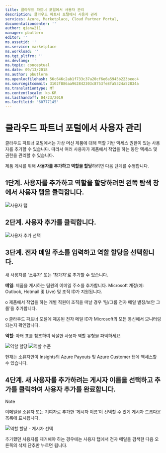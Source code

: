 ```yaml
---
title: 클라우드 파트너 포털에서 사용자 관리
description: 클라우드 파트너 포털에서 사용자 관리
services: Azure, Marketplace, Cloud Partner Portal,
documentationcenter: ''
author: qianw211
manager: pbutlerm
editor: ''
ms.assetid: ''
ms.service: marketplace
ms.workload: ''
ms.tgt_pltfrm: ''
ms.devlang: ''
ms.topic: conceptual
ms.date: 09/13/2018
ms.author: pbutlerm
ms.openlocfilehash: 56c646c2ab1f733c37a20cf6e6a5945b223beec4
ms.sourcegitcommit: 3102f886aa962842303c8753fe8fa5324a52834a
ms.translationtype: MT
ms.contentlocale: ko-KR
ms.lasthandoff: 04/23/2019
ms.locfileid: "60777145"
---
```

<a name="managing-users-on-cloud-partner-portal"></a>클라우드 파트너 포털에서 사용자 관리
======================================

클라우드 파트너 포털에서는 가상 머신 제품에 대해 역할 기반 액세스 권한이 있는 사용자를 추가할 수 있습니다. 따라서 여러 사용자가 제품에서 작업을 하는 동안 액세스 및 권한을 관리할 수 있습니다.

제품 게시를 위해 **사용자를 추가하고 역할을 할당**하려면 다음 단계를 수행합니다.

<a name="step-1-to-add-users-and-assign-roles-click-the-users-tab-on-the-left-side-navigation-pane"></a>1단계. 사용자를 추가하고 역할을 할당하려면 왼쪽 탐색 창에서 사용자 탭을 클릭합니다.
--------------------------------------------------------------------------------------------

![사용자 탭](./media/cloud-partner-portal-how-to-manage-users/userstab.png)

<a name="step-2-click-add-user"></a>2단계. 사용자 추가를 클릭합니다.
-----------------------

![사용자 추가 선택](./media/cloud-partner-portal-how-to-manage-users/adduser.png)

<a name="step-3-type-email-address-and-select-a-role-assignment"></a>3단계. 전자 메일 주소를 입력하고 역할 할당을 선택합니다.
--------------------------------------------------------

새 사용자를 '소유자' 또는 '참가자'로 추가할 수 있습니다.

**메일**: 제품을 게시하는 팀원의 이메일 주소를 추가합니다. Microsoft 계정(예: Outlook, Hotmail 및 Live) 및 조직 ID가 지원됩니다.

o 제품에서 작업을 하는 개별 직원이 조직을 떠날 경우 ‘팀/그룹 전자 메일 별칭/보안 그룹’을 추가합니다.

o 클라우드 파트너 포털에 제공된 전자 메일 ID가 Microsoft의 모든 통신에서 모니터링되는지 확인합니다.

**역할**: 아래 표를 참조하여 적절한 사용자 역할 유형을 파악하세요.

![역할 할당](./media/cloud-partner-portal-how-to-manage-users/assignrole.png)
![역할 수준](./media/cloud-partner-portal-how-to-manage-users/roleaccesslevel.png)

현재는 소유자만이 Insights의 Azure Payouts 및 Azure Customer 탭에 액세스할 수 있습니다.

<a name="step-4-select-the-publisher-name-you-want-to-add-to-the-new-user-then-click-add-to-complete-user-addition"></a>4단계. 새 사용자를 추가하려는 게시자 이름을 선택하고 추가를 클릭하여 사용자 추가를 완료합니다.
----------------------------------------------------------------------------------------------------------------------------

> [!NOTE]
> 이메일을 소유자 또는 기여자로 추가한 ‘게시자 이름’이 선택할 수 있게 게시자 드롭다운 목록에 표시됩니다.

![역할 할당 - 게시자 선택](./media/cloud-partner-portal-how-to-manage-users/assignselectpublisher.png)

추가했던 사용자를 제거해야 하는 경우에는 사용자 탭에서 전자 메일을 검색한 다음 오른쪽의 삭제 단추만 누르면 됩니다.
